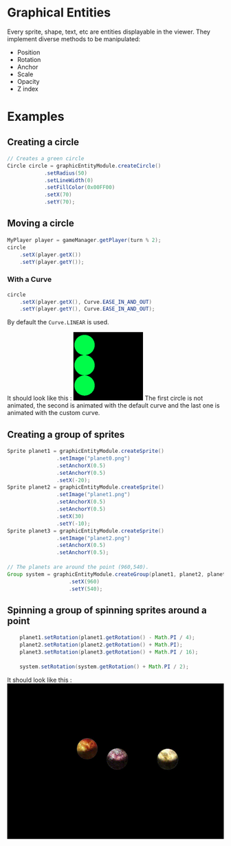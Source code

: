 # Graphical Entities

Every sprite, shape, text, etc are entities displayable in the viewer. They implement diverse methods to be manipulated:

- Position
- Rotation
- Anchor
- Scale
- Opacity
- Z index

# Examples

## Creating a circle
```java
// Creates a green circle
Circle circle = graphicEntityModule.createCircle()
			.setRadius(50)
			.setLineWidth(0)
			.setFillColor(0x00FF00)
			.setX(70)
			.setY(70);
```
## Moving a circle
```java
MyPlayer player = gameManager.getPlayer(turn % 2);
circle
	.setX(player.getX())
	.setY(player.getY());
```
### With a Curve
```java
circle
	.setX(player.getX(), Curve.EASE_IN_AND_OUT)
	.setY(player.getY(), Curve.EASE_IN_AND_OUT);
```
By default the `Curve.LINEAR` is used.

It should look like this :
![Example](resources/circles.gif)
The first circle is not animated,
the second is animated with the default curve
and the last one is animated with the custom curve.

## Creating a group of sprites <a name="creating-a-group-of-sprites"></a>
```java
Sprite planet1 = graphicEntityModule.createSprite()
				.setImage("planet0.png")
				.setAnchorX(0.5)
				.setAnchorY(0.5)
				.setX(-20);
Sprite planet2 = graphicEntityModule.createSprite()
				.setImage("planet1.png")
				.setAnchorX(0.5)
				.setAnchorY(0.5)
				.setX(30)
				.setY(-10);
Sprite planet3 = graphicEntityModule.createSprite()
				.setImage("planet2.png")
				.setAnchorX(0.5)
				.setAnchorY(0.5);

// The planets are around the point (960,540).
Group system = graphicEntityModule.createGroup(planet1, planet2, planet3)
					.setX(960)
					.setY(540);
```

## Spinning a group of spinning sprites around a point
```java
	planet1.setRotation(planet1.getRotation() - Math.PI / 4);
	planet2.setRotation(planet2.getRotation() + Math.PI);
	planet3.setRotation(planet3.getRotation() + Math.PI / 16);
	
	system.setRotation(system.getRotation() + Math.PI / 2);
```
It should look like this :
![Example](resources/planets.gif)
